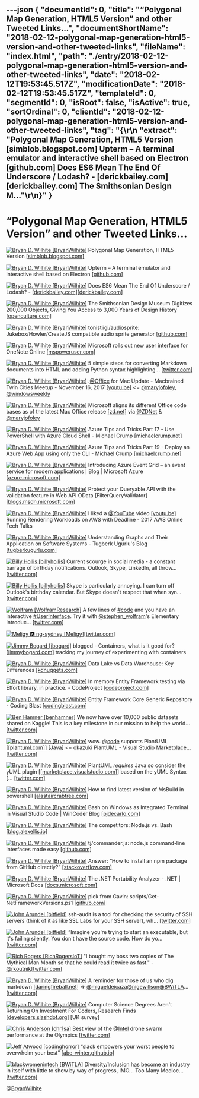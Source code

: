---json
{
  "documentId": 0,
  "title": "“Polygonal Map Generation, HTML5 Version” and other Tweeted Links…",
  "documentShortName": "2018-02-12-polygonal-map-generation-html5-version-and-other-tweeted-links",
  "fileName": "index.html",
  "path": "./entry/2018-02-12-polygonal-map-generation-html5-version-and-other-tweeted-links",
  "date": "2018-02-12T19:53:45.517Z",
  "modificationDate": "2018-02-12T19:53:45.517Z",
  "templateId": 0,
  "segmentId": 0,
  "isRoot": false,
  "isActive": true,
  "sortOrdinal": 0,
  "clientId": "2018-02-12-polygonal-map-generation-html5-version-and-other-tweeted-links",
  "tag": "{\r\n  \"extract\": \"Polygonal Map Generation, HTML5 Version [simblob.blogspot.com] Upterm – A terminal emulator and interactive shell based on Electron [github.com] Does ES6 Mean The End Of Underscore / Lodash? - [derickbailey.com][derickbailey.com] The Smithsonian Design M...\"\r\n}"
}
---

# “Polygonal Map Generation, HTML5 Version” and other Tweeted Links…

[<img alt="Bryan D. Wilhite [BryanWilhite]" src="https://songhay.blob.core.windows.net/shared-social-twitter/BryanWilhite.jpeg">](http://t.co/UNdqV0Z1zz "Bryan D. Wilhite [BryanWilhite]") Polygonal Map Generation, HTML5 Version [[simblob.blogspot.com]](http://simblob.blogspot.com/2017/09/mapgen2-html5.html)

[<img alt="Bryan D. Wilhite [BryanWilhite]" src="https://songhay.blob.core.windows.net/shared-social-twitter/BryanWilhite.jpeg">](http://t.co/UNdqV0Z1zz "Bryan D. Wilhite [BryanWilhite]") Upterm – A terminal emulator and interactive shell based on Electron [[github.com]](https://github.com/railsware/upterm)

[<img alt="Bryan D. Wilhite [BryanWilhite]" src="https://songhay.blob.core.windows.net/shared-social-twitter/BryanWilhite.jpeg">](http://t.co/UNdqV0Z1zz "Bryan D. Wilhite [BryanWilhite]") Does ES6 Mean The End Of Underscore / Lodash? - [[derickbailey.com]](http://DerickBailey.com)[[derickbailey.com]](https://derickbailey.com/2016/09/12/does-es6-mean-the-end-of-underscore-lodash/)

[<img alt="Bryan D. Wilhite [BryanWilhite]" src="https://songhay.blob.core.windows.net/shared-social-twitter/BryanWilhite.jpeg">](http://t.co/UNdqV0Z1zz "Bryan D. Wilhite [BryanWilhite]") The Smithsonian Design Museum Digitizes 200,000 Objects, Giving You Access to 3,000 Years of Design History [[openculture.com]](http://www.openculture.com/2017/09/the-smithsonian-design-museum-digitizes-200000-objects.html)

[<img alt="Bryan D. Wilhite [BryanWilhite]" src="https://songhay.blob.core.windows.net/shared-social-twitter/BryanWilhite.jpeg">](http://t.co/UNdqV0Z1zz "Bryan D. Wilhite [BryanWilhite]") tonistiigi/audiosprite: Jukebox/Howler/CreateJS compatible audio sprite generator [[github.com]](https://github.com/tonistiigi/audiosprite)

[<img alt="Bryan D. Wilhite [BryanWilhite]" src="https://songhay.blob.core.windows.net/shared-social-twitter/BryanWilhite.jpeg">](http://t.co/UNdqV0Z1zz "Bryan D. Wilhite [BryanWilhite]") Microsoft rolls out new user interface for OneNote Online [[mspoweruser.com]](https://mspoweruser.com/microsoft-rolls-out-new-user-interface-for-onenote-online/)

[<img alt="Bryan D. Wilhite [BryanWilhite]" src="https://songhay.blob.core.windows.net/shared-social-twitter/BryanWilhite.jpeg">](http://t.co/UNdqV0Z1zz "Bryan D. Wilhite [BryanWilhite]") 5 simple steps for converting Markdown documents into HTML and adding Python syntax highlighting… [[twitter.com]](https://twitter.com/i/web/status/956689680627576832)

[<img alt="Bryan D. Wilhite [BryanWilhite]" src="https://songhay.blob.core.windows.net/shared-social-twitter/BryanWilhite.jpeg">](http://t.co/UNdqV0Z1zz "Bryan D. Wilhite [BryanWilhite]") .[@Office](http://twitter.com/Office) for Mac Update - Macbrained Twin Cities Meetup - November 16, 2017 [[youtu.be]](https://youtu.be/iBwgDT1Zy9c) <= [@maryjofoley](http://twitter.com/maryjofoley), [@windowsweekly](http://twitter.com/windowsweekly)

[<img alt="Bryan D. Wilhite [BryanWilhite]" src="https://songhay.blob.core.windows.net/shared-social-twitter/BryanWilhite.jpeg">](http://t.co/UNdqV0Z1zz "Bryan D. Wilhite [BryanWilhite]") Microsoft aligns its different Office code bases as of the latest Mac Office release [[zd.net]](http://zd.net/2EWWa3M) via [@ZDNet](http://twitter.com/ZDNet) & [@maryjofoley](http://twitter.com/maryjofoley)

[<img alt="Bryan D. Wilhite [BryanWilhite]" src="https://songhay.blob.core.windows.net/shared-social-twitter/BryanWilhite.jpeg">](http://t.co/UNdqV0Z1zz "Bryan D. Wilhite [BryanWilhite]") Azure Tips and Tricks Part 17 - Use PowerShell with Azure Cloud Shell - Michael Crump [[michaelcrump.net]](https://www.michaelcrump.net/azure-tips-and-tricks17/)

[<img alt="Bryan D. Wilhite [BryanWilhite]" src="https://songhay.blob.core.windows.net/shared-social-twitter/BryanWilhite.jpeg">](http://t.co/UNdqV0Z1zz "Bryan D. Wilhite [BryanWilhite]") Azure Tips and Tricks Part 19 - Deploy an Azure Web App using only the CLI - Michael Crump [[michaelcrump.net]](https://www.michaelcrump.net/azure-tips-and-tricks19/)

[<img alt="Bryan D. Wilhite [BryanWilhite]" src="https://songhay.blob.core.windows.net/shared-social-twitter/BryanWilhite.jpeg">](http://t.co/UNdqV0Z1zz "Bryan D. Wilhite [BryanWilhite]") Introducing Azure Event Grid – an event service for modern applications | Blog | Microsoft Azure [[azure.microsoft.com]](https://azure.microsoft.com/en-us/blog/introducing-azure-event-grid-an-event-service-for-modern-applications/)

[<img alt="Bryan D. Wilhite [BryanWilhite]" src="https://songhay.blob.core.windows.net/shared-social-twitter/BryanWilhite.jpeg">](http://t.co/UNdqV0Z1zz "Bryan D. Wilhite [BryanWilhite]") Protect your Queryable API with the validation feature in Web API OData [FilterQueryValidator] [[blogs.msdn.microsoft.com]](https://blogs.msdn.microsoft.com/webdev/2013/02/06/protect-your-queryable-api-with-the-validation-feature-in-asp-net-web-api-odata/)

[<img alt="Bryan D. Wilhite [BryanWilhite]" src="https://songhay.blob.core.windows.net/shared-social-twitter/BryanWilhite.jpeg">](http://t.co/UNdqV0Z1zz "Bryan D. Wilhite [BryanWilhite]") I liked a [@YouTube](http://twitter.com/YouTube) video [[youtu.be]](http://youtu.be/cJBYNVIYWsw?a) Running Rendering Workloads on AWS with Deadline - 2017 AWS Online Tech Talks

[<img alt="Bryan D. Wilhite [BryanWilhite]" src="https://songhay.blob.core.windows.net/shared-social-twitter/BryanWilhite.jpeg">](http://t.co/UNdqV0Z1zz "Bryan D. Wilhite [BryanWilhite]") Understanding Graphs and Their Application on Software Systems - Tugberk Ugurlu's Blog [[tugberkugurlu.com]](http://www.tugberkugurlu.com/archive/understanding-graphs-and-their-application-on-software-systems)

[<img alt="Billy Hollis [billyhollis]" src="https://songhay.blob.core.windows.net/shared-social-twitter/billyhollis.jpg">](https://t.co/LvJEYRzwk5 "Billy Hollis [billyhollis]") Current scourge in social media - a constant barrage of birthday notifications. Outlook, Skype, LinkedIn, all throw… [[twitter.com]](https://twitter.com/i/web/status/962732113165537282)

[<img alt="Billy Hollis [billyhollis]" src="https://songhay.blob.core.windows.net/shared-social-twitter/billyhollis.jpg">](https://t.co/LvJEYRzwk5 "Billy Hollis [billyhollis]") Skype is particularly annoying. I can turn off Outlook's birthday calendar. But Skype doesn't respect that when syn… [[twitter.com]](https://twitter.com/i/web/status/962732114130227200)

[<img alt="Wolfram [WolframResearch]" src="https://songhay.blob.core.windows.net/shared-social-twitter/WolframResearch.png">](http://t.co/Vsckdj3BIQ "Wolfram [WolframResearch]") A few lines of [#code](http://twitter.com/search?q=%23code) and you have an interactive [#UserInterface](http://twitter.com/search?q=%23UserInterface). Try it with [@stephen_wolfram](http://twitter.com/stephen_wolfram)'s Elementary Introduc… [[twitter.com]](https://twitter.com/i/web/status/963071212548231168)

[<img alt="Meligy 🅰️ ng-sydney [Meligy]" src="https://songhay.blob.core.windows.net/shared-social-twitter/Meligy.jpeg">](https://t.co/l318930X1B "Meligy 🅰️ ng-sydney [Meligy]")[[twitter.com]](https://twitter.com/JavaScriptDaily/status/962774994416742400)

[<img alt="Jimmy Bogard [jbogard]" src="https://songhay.blob.core.windows.net/shared-social-twitter/jbogard.png">](https://t.co/V3lUFuUp7d "Jimmy Bogard [jbogard]") blogged - Containers, what is it good for? [[jimmybogard.com]](https://jimmybogard.com/containers-what-is-it-good-for/) tracking my journey of experimenting with containers

[<img alt="Bryan D. Wilhite [BryanWilhite]" src="https://songhay.blob.core.windows.net/shared-social-twitter/BryanWilhite.jpeg">](http://t.co/UNdqV0Z1zz "Bryan D. Wilhite [BryanWilhite]") Data Lake vs Data Warehouse: Key Differences [[kdnuggets.com]](http://www.kdnuggets.com/2015/09/data-lake-vs-data-warehouse-key-differences.html)

[<img alt="Bryan D. Wilhite [BryanWilhite]" src="https://songhay.blob.core.windows.net/shared-social-twitter/BryanWilhite.jpeg">](http://t.co/UNdqV0Z1zz "Bryan D. Wilhite [BryanWilhite]") In memory Entity Framework testing via Effort library, in practice. - CodeProject [[codeproject.com]](https://www.codeproject.com/Articles/1206737/In-memory-Entity-Framework-testing-via-Effort-libr)

[<img alt="Bryan D. Wilhite [BryanWilhite]" src="https://songhay.blob.core.windows.net/shared-social-twitter/BryanWilhite.jpeg">](http://t.co/UNdqV0Z1zz "Bryan D. Wilhite [BryanWilhite]") Entity Framework Core Generic Repository - Coding Blast [[codingblast.com]](https://codingblast.com/entity-framework-core-generic-repository/)

[<img alt="Ben Hamner [benhamner]" src="https://songhay.blob.core.windows.net/shared-social-twitter/benhamner.png">](https://t.co/5vxFtiKgHv "Ben Hamner [benhamner]") We now have over 10,000 public datasets shared on Kaggle! This is a key milestone in our mission to help the world… [[twitter.com]](https://twitter.com/i/web/status/962435432276410368)

[<img alt="Bryan D. Wilhite [BryanWilhite]" src="https://songhay.blob.core.windows.net/shared-social-twitter/BryanWilhite.jpeg">](http://t.co/UNdqV0Z1zz "Bryan D. Wilhite [BryanWilhite]") wow. [@code](http://twitter.com/code) supports PlantUML [[[plantuml.com]](http://plantuml.com)] [Java] <= okazuki PlantUML - Visual Studio Marketplace… [[twitter.com]](https://twitter.com/i/web/status/956710740353789952)

[<img alt="Bryan D. Wilhite [BryanWilhite]" src="https://songhay.blob.core.windows.net/shared-social-twitter/BryanWilhite.jpeg">](http://t.co/UNdqV0Z1zz "Bryan D. Wilhite [BryanWilhite]") PlantUML *requires* Java so consider the yUML plugin [[[marketplace.visualstudio.com]](https://marketplace.visualstudio.com/items?itemName=JaimeOlivares.yuml)] based on the yUML Syntax [… [[twitter.com]](https://twitter.com/i/web/status/956713730242330624)

[<img alt="Bryan D. Wilhite [BryanWilhite]" src="https://songhay.blob.core.windows.net/shared-social-twitter/BryanWilhite.jpeg">](http://t.co/UNdqV0Z1zz "Bryan D. Wilhite [BryanWilhite]") How to find latest version of MsBuild in powershell [[alastaircrabtree.com]](https://alastaircrabtree.com/how-to-find-latest-version-of-msbuild-in-powershell/)

[<img alt="Bryan D. Wilhite [BryanWilhite]" src="https://songhay.blob.core.windows.net/shared-social-twitter/BryanWilhite.jpeg">](http://t.co/UNdqV0Z1zz "Bryan D. Wilhite [BryanWilhite]") Bash on Windows as Integrated Terminal in Visual Studio Code | WinCoder Blog [[pjdecarlo.com]](http://pjdecarlo.com/2016/06/bash-on-windows-as-integrated-terminal-in-visual-studio-code.html)

[<img alt="Bryan D. Wilhite [BryanWilhite]" src="https://songhay.blob.core.windows.net/shared-social-twitter/BryanWilhite.jpeg">](http://t.co/UNdqV0Z1zz "Bryan D. Wilhite [BryanWilhite]") The competitors: Node.js vs. Bash [[blog.alexellis.io]](https://blog.alexellis.io/april-1st-node-js-vs-bash/)

[<img alt="Bryan D. Wilhite [BryanWilhite]" src="https://songhay.blob.core.windows.net/shared-social-twitter/BryanWilhite.jpeg">](http://t.co/UNdqV0Z1zz "Bryan D. Wilhite [BryanWilhite]") tj/commander.js: node.js command-line interfaces made easy [[github.com]](https://github.com/tj/commander.js)

[<img alt="Bryan D. Wilhite [BryanWilhite]" src="https://songhay.blob.core.windows.net/shared-social-twitter/BryanWilhite.jpeg">](http://t.co/UNdqV0Z1zz "Bryan D. Wilhite [BryanWilhite]") Answer: “How to install an npm package from GitHub directly?” [[stackoverflow.com]](https://stackoverflow.com/a/17509764/22944)

[<img alt="Bryan D. Wilhite [BryanWilhite]" src="https://songhay.blob.core.windows.net/shared-social-twitter/BryanWilhite.jpeg">](http://t.co/UNdqV0Z1zz "Bryan D. Wilhite [BryanWilhite]") The .NET Portability Analyzer - .NET | Microsoft Docs [[docs.microsoft.com]](https://docs.microsoft.com/en-us/dotnet/standard/portability-analyzer)

[<img alt="Bryan D. Wilhite [BryanWilhite]" src="https://songhay.blob.core.windows.net/shared-social-twitter/BryanWilhite.jpeg">](http://t.co/UNdqV0Z1zz "Bryan D. Wilhite [BryanWilhite]") pick from Gavin: scripts/Get-NetFrameworkVersions.ps1 [[github.com]](https://github.com/brianary/scripts/blob/master/Get-NetFrameworkVersions.ps1)

[<img alt="John Arundel [bitfield]" src="https://songhay.blob.core.windows.net/shared-social-twitter/bitfield.jpeg">](https://t.co/OfjPk1VNvq "John Arundel [bitfield]") ssh-audit is a tool for checking the security of SSH servers (think of it as like SSL Labs for your SSH server), wh… [[twitter.com]](https://twitter.com/i/web/status/962844707595399169)

[<img alt="John Arundel [bitfield]" src="https://songhay.blob.core.windows.net/shared-social-twitter/bitfield.jpeg">](https://t.co/OfjPk1VNvq "John Arundel [bitfield]") “Imagine you're trying to start an executable, but it's failing silently. You don't have the source code. How do yo… [[twitter.com]](https://twitter.com/i/web/status/962702033265373186)

[<img alt="Rich Rogers [RichRogersIoT]" src="https://songhay.blob.core.windows.net/shared-social-twitter/RichRogersIoT.jpg">](https://t.co/0hMHqujClN "Rich Rogers [RichRogersIoT]") "I bought my boss two copies of The Mythical Man Month so that he could read it twice as fast." - [@rkoutnik](http://twitter.com/rkoutnik)[[twitter.com]](https://twitter.com/RichRogersIoT/status/962083856168955904/photo/1)

[<img alt="Bryan D. Wilhite [BryanWilhite]" src="https://songhay.blob.core.windows.net/shared-social-twitter/BryanWilhite.jpeg">](http://t.co/UNdqV0Z1zz "Bryan D. Wilhite [BryanWilhite]") A reminder for those of us who dig markdown [[daringfireball.net]](https://daringfireball.net/projects/markdown/) => [@migueldeicaza](http://twitter.com/migueldeicaza)[@nigewillson](http://twitter.com/nigewillson)[@BWiTLA](http://twitter.com/BWiTLA)… [[twitter.com]](https://twitter.com/i/web/status/956683055871098880)

[<img alt="Bryan D. Wilhite [BryanWilhite]" src="https://songhay.blob.core.windows.net/shared-social-twitter/BryanWilhite.jpeg">](http://t.co/UNdqV0Z1zz "Bryan D. Wilhite [BryanWilhite]") Computer Science Degrees Aren't Returning On Investment For Coders, Research Finds [[developers.slashdot.org]](https://developers.slashdot.org/story/17/09/20/2048237/computer-science-degrees-arent-returning-on-investment-for-coders-research-finds?utm_source=feedly1.0mainlinkanon&utm_medium=feed) [UK survey]

[<img alt="Chris Anderson [chr1sa]" src="https://songhay.blob.core.windows.net/shared-social-twitter/chr1sa.jpg">](http://t.co/IuFPNN3M70 "Chris Anderson [chr1sa]") Best view of the [@Intel](http://twitter.com/Intel) drone swarm performance at the Olympics [[twitter.com]](https://twitter.com/chr1sa/status/962493907446636544/video/1)

[<img alt="Jeff Atwood [codinghorror]" src="https://songhay.blob.core.windows.net/shared-social-twitter/codinghorror.png">](http://t.co/rM9N1bQpLr "Jeff Atwood [codinghorror]") “slack empowers your worst people to overwhelm your best” [[abe-winter.github.io]](https://abe-winter.github.io/plea%27s/help/2018/02/11/slack.html)

[<img alt="blackwomenintech [BWiTLA]" src="https://songhay.blob.core.windows.net/shared-social-twitter/BWiTLA.jpeg">](https://t.co/Z1JeN5MH6T "blackwomenintech [BWiTLA]") Diversity/Inclusion has become an industry in itself with little to show by way of progress, IMO... Too Many Medioc… [[twitter.com]](https://twitter.com/i/web/status/962893875672223744)

@[BryanWilhite](https://twitter.com/BryanWilhite)
